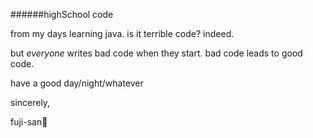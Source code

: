 ######highSchool code

from my days learning java. is it terrible code? indeed.

but *everyone* writes bad code when they start. bad code leads to good code.

have a good day/night/whatever

sincerely,

fuji-san🗻
